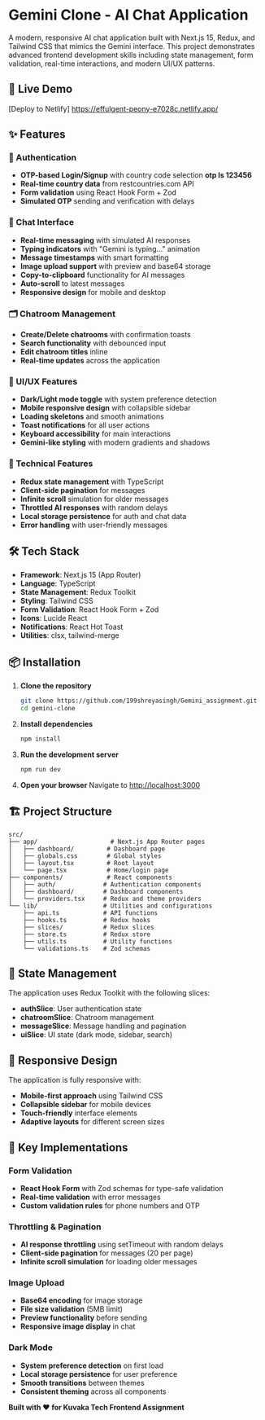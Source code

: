 # Gemini Clone - AI Chat Application

A modern, responsive AI chat application built with Next.js 15, Redux, and Tailwind CSS that mimics the Gemini interface. This project demonstrates advanced frontend development skills including state management, form validation, real-time interactions, and modern UI/UX patterns.

## 🚀 Live Demo

[Deploy to Netlify]  https://effulgent-peony-e7028c.netlify.app/
## ✨ Features

### 🔐 Authentication
- **OTP-based Login/Signup** with country code selection
**otp Is 123456**
- **Real-time country data** from restcountries.com API
- **Form validation** using React Hook Form + Zod
- **Simulated OTP** sending and verification with delays

### 💬 Chat Interface
- **Real-time messaging** with simulated AI responses
- **Typing indicators** with "Gemini is typing..." animation
- **Message timestamps** with smart formatting
- **Image upload support** with preview and base64 storage
- **Copy-to-clipboard** functionality for AI messages
- **Auto-scroll** to latest messages
- **Responsive design** for mobile and desktop

### 🗂️ Chatroom Management
- **Create/Delete chatrooms** with confirmation toasts
- **Search functionality** with debounced input
- **Edit chatroom titles** inline
- **Real-time updates** across the application

### 🎨 UI/UX Features
- **Dark/Light mode toggle** with system preference detection
- **Mobile responsive design** with collapsible sidebar
- **Loading skeletons** and smooth animations
- **Toast notifications** for all user actions
- **Keyboard accessibility** for main interactions
- **Gemini-like styling** with modern gradients and shadows

### 🔧 Technical Features
- **Redux state management** with TypeScript
- **Client-side pagination** for messages
- **Infinite scroll** simulation for older messages
- **Throttled AI responses** with random delays
- **Local storage persistence** for auth and chat data
- **Error handling** with user-friendly messages

## 🛠️ Tech Stack

- **Framework**: Next.js 15 (App Router)
- **Language**: TypeScript
- **State Management**: Redux Toolkit
- **Styling**: Tailwind CSS
- **Form Validation**: React Hook Form + Zod
- **Icons**: Lucide React
- **Notifications**: React Hot Toast
- **Utilities**: clsx, tailwind-merge

## 📦 Installation

1. **Clone the repository**
   ```bash
   git clone https://github.com/199shreyasingh/Gemini_assignment.git
   cd gemini-clone
   ```

2. **Install dependencies**
   ```bash
   npm install
   ```

3. **Run the development server**
   ```bash
   npm run dev
   ```

4. **Open your browser**
   Navigate to [http://localhost:3000](http://localhost:3000)

## 🏗️ Project Structure

```
src/
├── app/                    # Next.js App Router pages
│   ├── dashboard/         # Dashboard page
│   ├── globals.css        # Global styles
│   ├── layout.tsx         # Root layout
│   └── page.tsx           # Home/login page
├── components/            # React components
│   ├── auth/             # Authentication components
│   ├── dashboard/        # Dashboard components
│   └── providers.tsx     # Redux and theme providers
└── lib/                  # Utilities and configurations
    ├── api.ts            # API functions
    ├── hooks.ts          # Redux hooks
    ├── slices/           # Redux slices
    ├── store.ts          # Redux store
    ├── utils.ts          # Utility functions
    └── validations.ts    # Zod schemas
```

## 🔄 State Management

The application uses Redux Toolkit with the following slices:

- **authSlice**: User authentication state
- **chatroomSlice**: Chatroom management
- **messageSlice**: Message handling and pagination
- **uiSlice**: UI state (dark mode, sidebar, search)

## 📱 Responsive Design

The application is fully responsive with:
- **Mobile-first approach** using Tailwind CSS
- **Collapsible sidebar** for mobile devices
- **Touch-friendly** interface elements
- **Adaptive layouts** for different screen sizes

## 🎯 Key Implementations

### Form Validation
- **React Hook Form** with Zod schemas for type-safe validation
- **Real-time validation** with error messages
- **Custom validation rules** for phone numbers and OTP

### Throttling & Pagination
- **AI response throttling** using setTimeout with random delays
- **Client-side pagination** for messages (20 per page)
- **Infinite scroll simulation** for loading older messages

### Image Upload
- **Base64 encoding** for image storage
- **File size validation** (5MB limit)
- **Preview functionality** before sending
- **Responsive image display** in chat

### Dark Mode
- **System preference detection** on first load
- **Local storage persistence** for user preference
- **Smooth transitions** between themes
- **Consistent theming** across all components



**Built with ❤️ for Kuvaka Tech Frontend Assignment**
